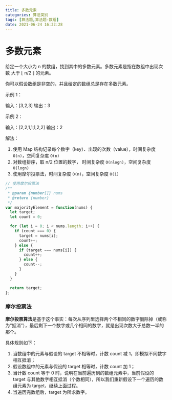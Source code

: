 ```yaml
---
title: 多数元素
categories: 算法类别
tags: [算法题,算法题-数组]
date: 2021-06-24 16:32:28
---
```


# 多数元素

给定一个大小为 n 的数组，找到其中的多数元素。多数元素是指在数组中出现次数 大于 ⌊ n/2 ⌋ 的元素。

你可以假设数组是非空的，并且给定的数组总是存在多数元素。

示例 1：

输入：[3,2,3]
输出：3

示例 2：

输入：[2,2,1,1,1,2,2]
输出：2

解法：
1. 使用 Map 结构记录每个数字（key）、出现的次数（value），时间复杂度 `O(n)`，空间复杂度 `O(n)`
2. 对数组排序，取 n/2 位置的数字， 时间复杂度 `O(nlogn)`，空间复杂度 `O(logn)`
3. 使用摩尔投票法，时间复杂度 `O(n)`，空间复杂度 `O(1)`

```js
// 使用摩尔投票法
/**
 * @param {number[]} nums
 * @return {number}
 */
var majorityElement = function(nums) {
  let target;
  let count = 0;

  for (let i = 0; i < nums.length; i++) {
    if (count === 0) {
      target = nums[i];
      count++;
    } else {
      if (target === nums[i]) {
        count++;
      } else {
        count--;
      }
    }
  }

  return target;
};
```

### 摩尔投票法

**摩尔投票算法**是基于这个事实：每次从序列里选择两个不相同的数字删除掉（或称为“抵消”），最后剩下一个数字或几个相同的数字，就是出现次数大于总数一半的那个。

具体规则如下：
1. 当数组中的元素与假设的 target 不相等时，计数 count 减 1，即模拟不同数字相互抵消；
2. 假设数组中的元素与假设的 target 相等时，计数 count 加 1；
3. 当计数 count 等于 0 时，说明在当前遍历到的数组元素中，当前假设的 target 与其他数字相互抵消（个数相同），所以我们重新假设下一个遍历的数组元素为 target，继续上面过程。
4. 当遍历完数组后，target 为所求数字。
